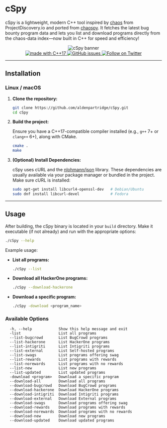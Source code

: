 # cSpy

cSpy is a lightweight, modern C++ tool inspired by [chaos](https://chaos.projectdiscovery.io/) from ProjectDiscovery.io and ported from [chaospy](https://github.com/zorox0x/chaospy/). It fetches the latest bug bounty program data and lets you list and download programs directly from the chaos-data index—now built in C++ for speed and efficiency!

<p align="center">
  <img src="https://github.com/zorox0x/chaospy/blob/master/image.png" alt="cSpy banner" style="max-width:600px;">
  </br>
  <a href="https://en.cppreference.com/w/">
    <img src="https://img.shields.io/badge/made%20with-C++17-blue.svg" alt="made with C++17">
  </a>
  <a href="https://github.com/algenpartridge/cSpy/issues">
    <img src="https://img.shields.io/github/issues/aldenpartridge/cSpy.svg" alt="GitHub issues">
  </a>
  <a href="https://twitter.com/intent/follow?screen_name=0xkmac">
    <img src="https://img.shields.io/twitter/follow/0xkmac?style=social&logo=twitter" alt="Follow on Twitter">
  </a>
</p>

---

## Installation

### Linux / macOS

1. **Clone the repository:**

   ```bash
   git clone https://github.com/aldenpartridge/cSpy.git
   cd cSpy
   ```

2. **Build the project:**

   Ensure you have a C++17-compatible compiler installed (e.g., `g++` 7+ or `clang++` 6+), along with CMake.

   ```bash
   cmake .
   make
   ```

3. **(Optional) Install Dependencies:**

   cSpy uses cURL and the [nlohmann/json](https://github.com/nlohmann/json) library. These dependencies are usually available via your package manager or bundled in the project. Make sure cURL is installed:
   
   ```bash
   sudo apt-get install libcurl4-openssl-dev   # Debian/Ubuntu
   sudo dnf install libcurl-devel              # Fedora
   ```

---

## Usage

After building, the cSpy binary is located in your `build` directory. Make it executable (if not already) and run with the appropriate options:

```bash
./cSpy --help
```

Example usage:

- **List all programs:**

  ```bash
  ./cSpy --list
  ```

- **Download all HackerOne programs:**

  ```bash
  ./cSpy --download-hackerone
  ```

- **Download a specific program:**

  ```bash
  ./cSpy -download <program_name>
  ```

### Available Options

```text
  -h, --help            Show this help message and exit
  -list                 List all programs
  --list-bugcrowd       List BugCrowd programs
  --list-hackerone      List HackerOne programs
  --list-intigriti      List Intigriti programs
  --list-external       List Self-hosted programs
  --list-swags          List programs offering swag
  --list-rewards        List programs with rewards
  --list-norewards      List programs with no rewards
  --list-new            List new programs
  --list-updated        List updated programs
  -download <program>   Download a specific program
  --download-all        Download all programs
  --download-bugcrowd   Download BugCrowd programs
  --download-hackerone  Download HackerOne programs
  --download-intigriti  Download Intigriti programs
  --download-external   Download External programs
  --download-swags      Download programs offering swag
  --download-rewards    Download programs with rewards
  --download-norewards  Download programs with no rewards
  --download-new        Download new programs
  --download-updated    Download updated programs
```
